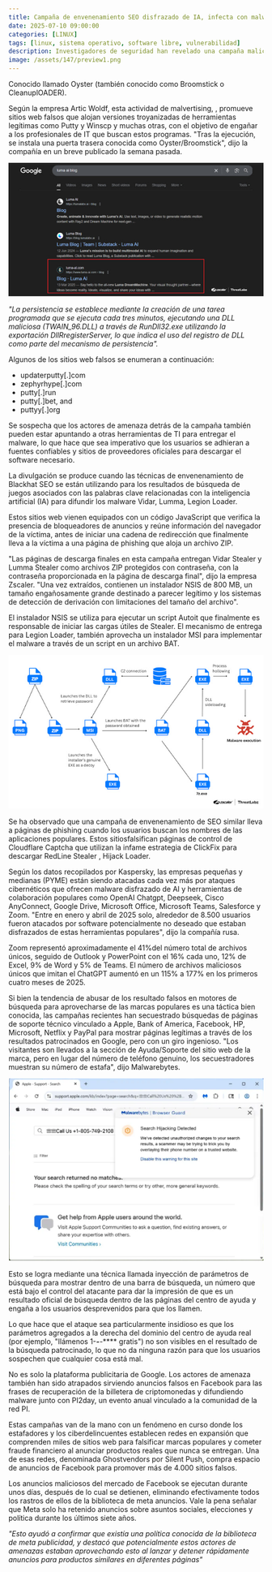 ```yaml
---
title: Campaña de envenenamiento SEO disfrazado de IA, infecta con malware
date: 2025-07-10 09:00:00 
categories: [LINUX]
tags: [linux, sistema operativo, software libre, vulnerabilidad]
description: Investigadores de seguridad han revelado una campaña maliciosa que aprovecha las técnicas de envenenamiento de la optimización del motor de búsqueda (SEO) para entregar un malware.
image: /assets/147/preview1.png
---
```


Conocido llamado Oyster (también conocido como Broomstick o CleanuplOADER).

Según la empresa Artic Woldf, esta actividad de malvertising, , promueve sitios web falsos que alojan versiones troyanizadas de herramientas legítimas como Putty y Winscp y muchas otras, con el objetivo de engañar a los profesionales de IT que buscan estos programas. "Tras la ejecución, se instala una puerta trasera conocida como Oyster/Broomstick", dijo la compañía en un breve publicado la semana pasada.

![Imagen 00](/assets/147/147-01.jpg)

*"La persistencia se establece mediante la creación de una tarea programada que se ejecuta cada tres minutos, ejecutando una DLL maliciosa (TWAIN_96.DLL) a través de RunDll32.exe utilizando la exportación DllRregisterServer, lo que indica el uso del registro de DLL como parte del mecanismo de persistencia".*

Algunos de los sitios web falsos se enumeran a continuación:

- updaterputty[.]com
- zephyrhype[.]com
- putty[.]run
- putty[.]bet, and
- puttyy[.]org

Se sospecha que los actores de amenaza detrás de la campaña también pueden estar apuntando a otras herramientas de TI para entregar el malware, lo que hace que sea imperativo que los usuarios se adhieran a fuentes confiables y sitios de proveedores oficiales para descargar el software necesario.

La divulgación se produce cuando las técnicas de envenenamiento de Blackhat SEO se están utilizando para los resultados de búsqueda de juegos asociados con las palabras clave relacionadas con la inteligencia artificial (IA) para difundir los malware Vidar, Lumma, Legion Loader.

Estos sitios web vienen equipados con un código JavaScript que verifica la presencia de bloqueadores de anuncios y reúne información del navegador de la víctima, antes de iniciar una cadena de redirección que finalmente lleva a la víctima a una página de phishing que aloja un archivo ZIP.

"Las páginas de descarga finales en esta campaña entregan Vidar Stealer y Lumma Stealer como archivos ZIP protegidos con contraseña, con la contraseña proporcionada en la página de descarga final", dijo la empresa Zscaler. "Una vez extraídos, contienen un instalador NSIS de 800 MB, un tamaño engañosamente grande destinado a parecer legítimo y los sistemas de detección de derivación con limitaciones del tamaño del archivo".

El instalador NSIS se utiliza para ejecutar un script Autoit que finalmente es responsable de iniciar las cargas útiles de Stealer. El mecanismo de entrega para Legion Loader, también aprovecha un instalador MSI para implementar el malware a través de un script en un archivo BAT.

![Imagen 00](/assets/147/147-02.jpg)

Se ha observado que una campaña de envenenamiento de SEO similar lleva a páginas de phishing cuando los usuarios buscan los nombres de las aplicaciones populares. Estos sitiosfalsifican páginas de control de Cloudflare Captcha que utilizan la infame estrategia de ClickFix para descargar RedLine Stealer , Hijack Loader.

Según los datos recopilados por Kaspersky, las empresas pequeñas y medianas (PYME) están siendo atacadas cada vez más por ataques cibernéticos que ofrecen malware disfrazado de AI y herramientas de colaboración populares como OpenAI Chatgpt, Deepseek, Cisco AnyConnect, Google Drive, Microsoft Office, Microsoft Teams, Salesforce y Zoom. "Entre en enero y abril de 2025 solo, alrededor de 8.500 usuarios fueron atacados por software potencialmente no deseado que estaban disfrazados de estas herramientas populares", dijo la compañía rusa.

Zoom representó aproximadamente el 41%del número total de archivos únicos, seguido de Outlook y PowerPoint con el 16% cada uno, 12% de Excel, 9% de Word y 5% de Teams. El número de archivos maliciosos únicos que imitan el ChatGPT aumentó en un 115% a 177% en los primeros cuatro meses de 2025.

Si bien la tendencia de abusar de los resultado falsos en motores de búsqueda para aprovecharse de las marcas populares es una táctica bien conocida, las campañas recientes han secuestrado búsquedas de páginas de soporte técnico vinculado a Apple, Bank of America, Facebook, HP, Microsoft, Netflix y PayPal para mostrar páginas legítimas a través de los resultados patrocinados en Google, pero con un giro ingenioso. "Los visitantes son llevados a la sección de Ayuda/Soporte del sitio web de la marca, pero en lugar del número de teléfono genuino, los secuestradores muestran su número de estafa", dijo Malwarebytes.

![Imagen 00](/assets/147/147-03.png)

Esto se logra mediante una técnica llamada inyección de parámetros de búsqueda para mostrar dentro de una barra de búsqueda, un número que está bajo el control del atacante para dar la impresión de que es un resultado oficial de búsqueda dentro de las páginas del centro de ayuda y engaña a los usuarios desprevenidos para que los llamen.

Lo que hace que el ataque sea particularmente insidioso es que los parámetros agregados a la derecha del dominio del centro de ayuda real (por ejemplo, "llámenos 1-***-***-**** gratis") no son visibles en el resultado de la búsqueda patrocinado, lo que no da ninguna razón para que los usuarios sospechen que cualquier cosa está mal.

No es solo la plataforma publicitaria de Google. Los actores de amenaza también han sido atrapados sirviendo anuncios falsos en Facebook para las frases de recuperación de la billetera de criptomonedas y difundiendo malware junto con PI2day, un evento anual vinculado a la comunidad de la red PI.

Estas campañas van de la mano con un fenómeno en curso donde los estafadores y los ciberdelincuentes establecen redes en expansión que comprenden miles de sitios web para falsificar marcas populares y cometer fraude financiero al anunciar productos reales que nunca se entregan. Una de esas redes, denominada Ghostvendors por Silent Push, compra espacio de anuncios de Facebook para promover más de 4.000 sitios falsos.

Los anuncios maliciosos del mercado de Facebook se ejecutan durante unos días, después de lo cual se detienen, eliminando efectivamente todos los rastros de ellos de la biblioteca de meta anuncios. Vale la pena señalar que Meta solo ha retenido anuncios sobre asuntos sociales, elecciones y política durante los últimos siete años.

*"Esto ayudó a confirmar que existía una política conocida de la biblioteca de meta publicidad, y destacó que potencialmente estos actores de amenazas estaban aprovechando esto al lanzar y detener rápidamente anuncios para productos similares en diferentes páginas"*


